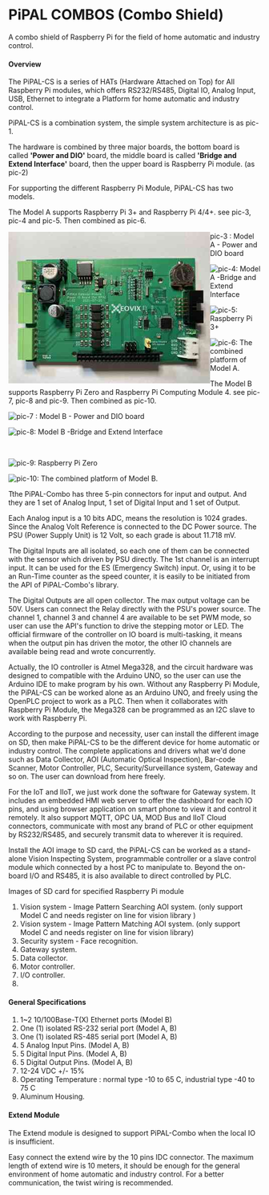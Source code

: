 # PiPAL COMBOS (Combo Shield)

A combo shield of Raspberry Pi for the field of home automatic and industry control.

#### **Overview** 

The PiPAL-CS is a series of HATs (Hardware Attached on Top) for All Raspberry Pi modules, which offers RS232/RS485, Digital IO, Analog Input, USB, Ethernet to integrate a Platform for home automatic and industry control.

PiPAL-CS is a combination system, the simple system architecture is as pic-1. 

The hardware is combined by three major boards, the bottom board is called **'Power and DIO'** board, the middle board is called **'Bridge and Extend Interface'** board, then the upper board is Raspberry Pi module. (as pic-2)

For supporting the different Raspberry Pi Module, PiPAL-CS has two models.

The Model A supports Raspberry Pi 3+ and Raspberry Pi 4/4+. see pic-3, pic-4 and pic-5. Then combined as pic-6.

<img align="left"  src="./pics/IMG_0829.jpg">



pic-3 : Model  A - Power and DIO board



<img align="left"  src="D:\Raspberry\PiPAL_Project\PiPALs-CS\imgs\tiny\IMG_0830.jpg">

pic-4: Model A -Bridge and Extend Interface



<img align="left"  src="D:\Raspberry\PiPAL_Project\PiPALs-CS\imgs\tiny\IMG_0831.jpg">

pic-5: Raspberry Pi 3+



<img align="left"  src="D:\Raspberry\PiPAL_Project\PiPALs-CS\imgs\tiny\IMG_0840.jpg">

pic-6: The combined platform of Model A.





The Model B supports Raspberry Pi Zero and Raspberry Pi Computing Module 4. see pic-7, pic-8 and pic-9. Then combined as pic-10.

<img align="left"  src="D:\Raspberry\PiPAL_Project\PiPALs-CS\imgs\tiny\IMG_0832.jpg">

pic-7 : Model B - Power and DIO board



<img align="left"  src="D:\Raspberry\PiPAL_Project\PiPALs-CS\imgs\tiny\IMG_0833.jpg">

pic-8: Model B -Bridge and Extend Interface

​																												

<img align="left"  src="D:\Raspberry\PiPAL_Project\PiPALs-CS\imgs\tiny\IMG_0834.jpg">

pic-9: Raspberry Pi Zero



<img align="left"  src="D:\Raspberry\PiPAL_Project\PiPALs-CS\imgs\tiny\IMG_0838.jpg">

pic-10: The combined platform of Model B.



Tthe PiPAL-Combo has three 5-pin connectors for input and output. And they are 1 set of Analog Input, 1 set of Digital Input and 1 set of Output.

Each Analog input is a 10 bits ADC, means the resolution is 1024 grades. Since the Analog Volt Reference is connected to the DC Power source. The PSU (Power Supply Unit) is 12 Volt, so each grade is about 11.718 mV.

The Digital Inputs are all isolated, so each one of them can be connected with the sensor which driven by PSU directly. The 1st channel is an interrupt input. It can be used for the ES (Emergency Switch) input. Or, using it to be an Run-Time counter as the speed counter, it is easily to be initiated from the API of PiPAL-Combo's library.

The Digital Outputs are all open collector. The max output voltage can be 50V. Users can connect the Relay directly with the PSU's power source. The channel 1, channel 3 and channel 4 are available to be set PWM mode, so user can use the API's function to drive the stepping motor or LED. The official firmware of the controller on IO board is multi-tasking, it means when the output pin has driven the motor, the other IO channels are available being read and wrote concurrently.    

Actually, the IO controller is Atmel Mega328, and the circuit hardware was designed to compatible with the Arduino UNO, so the user can use the Arduino IDE to make program by his own. Without any Raspberry Pi Module, the PiPAL-CS can be worked alone as an Arduino UNO, and freely using the OpenPLC project to work as a PLC. Then when it collaborates with Raspberry Pi Module, the Mega328 can be programmed as an I2C slave to work with Raspberry Pi. 

According to the purpose and necessity, user can install the different image on SD, then make PiPAL-CS to be the different device for home automatic or industry control. The complete applications and drivers what we'd done such as Data Collector, AOI (Automatic Optical Inspection), Bar-code Scanner, Motor Controller, PLC, Security/Surveillance system, Gateway and so on. The user can download from here freely.



For the IoT and IIoT, we just work done the software for Gateway system. It includes an embedded HMI web server to offer the dashboard for each IO pins, and using browser application on smart phone to view it and control it remotely. It also support MQTT, OPC UA, MOD Bus and IIoT Cloud connectors, communicate with most any brand of PLC or other equipment by RS232/RS485, and securely transmit data to wherever it is required.



Install the AOI image to SD card, the PiPAL-CS can be worked as a stand-alone Vision Inspecting System, programmable controller or a slave control module which connected by a host PC to manipulate to. Beyond the on-board I/O and RS485, it is also available to direct controlled by PLC.

Images of SD card for specified Raspberry Pi module

1. Vision system - Image Pattern Searching AOI system. (only support Model C and needs register on line for vision library )
2. Vision system - Image Pattern Matching AOI system. (only support Model C and needs register on line for vision library)
3. Security system - Face recognition.
4. Gateway system.
5. Data collector.
6. Motor controller.
7. I/O controller.
8. 

####  **General Specifications**

1. 1~2 10/100Base-T(X) Ethernet ports (Model B)
2. One (1) isolated RS-232 serial port  (Model A, B)
3. One (1) isolated RS-485 serial port  (Model A, B)
4. 5 Analog Input Pins.  (Model A, B)
5. 5 Digital Input Pins.  (Model A, B)
6. 5 Digital Output Pins.  (Model A, B)
7. 12-24 VDC +/- 15% 
8. Operating Temperature : normal type -10 to 65 C, industrial type -40 to 75 C 
9. Aluminum Housing.



#### **Extend Module**

The Extend module is designed to support PiPAL-Combo when the local IO is insufficient.

Easy connect the extend wire by the 10 pins IDC connector. The maximum length of extend wire is 10 meters, it should be enough for the general environment of home automatic and industry control. For a better communication, the twist wiring is recommended.



